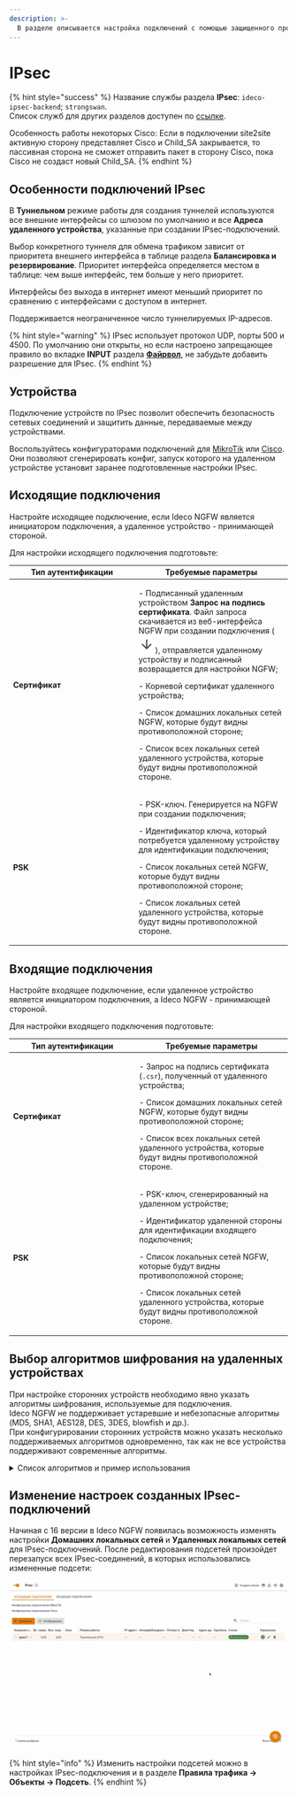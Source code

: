 ```yaml
---
description: >-
  В разделе описывается настройка подключений с помощью защищенного протокола IPsec.
---
```


# IPsec

{% hint style="success" %}
Название службы раздела **IPsec**: `ideco-ipsec-backend`; `strongswan`.\
Список служб для других разделов доступен по [ссылке](/settings/server-management/terminal/README.md).

Особенность работы некоторых Cisco: Если в подключении site2site активную сторону представляет Cisco и Child\_SA закрывается, то пассивная сторона не сможет отправить пакет в сторону Cisco, пока Cisco не создаст новый Child\_SA.
{% endhint %}

## Особенности подключений IPsec

В **Туннельном** режиме работы для создания туннелей используются все внешние интерфейсы со шлюзом по умолчанию и все **Адреса удаленного устройства**, указанные при создании IPsec-подключений.

Выбор конкретного туннеля для обмена трафиком зависит от приоритета внешнего интерфейса в таблице раздела **Балансировка и резервирование**. Приоритет интерфейса определяется местом в таблице: чем выше интерфейс, тем больше у него приоритет. 

Интерфейсы без выхода в интернет имеют меньший приоритет по сравнению с интерфейсами с доступом в интернет. 

Поддерживается неограниченное число туннелируемых IP-адресов.

{% hint style="warning" %}
IPsec использует протокол UDP, порты 500 и 4500. По умолчанию они открыты, но если настроено запрещающее правило во вкладке **INPUT** раздела **[Файрвол](/settings/access-rules/firewall.md)**, не забудьте добавить разрешение для IPsec.
{% endhint %}

## Устройства

Подключение устройств по IPsec позволит обеспечить безопасность сетевых соединений и защитить данные, передаваемые между устройствами.

Воспользуйтесь конфигураторами подключений для [MikroTik](https://mikrotik.ideco.ru/) или [Cisco](https://cisco.ideco.ru/). Они позволяют сгенерировать конфиг, запуск которого на удаленном устройстве установит заранее подготовленные настройки IPsec.

## Исходящие подключения

Настройте исходящее подключение, если Ideco NGFW является инициатором подключения, а удаленное устройство - принимающей стороной.

Для настройки исходящего подключения подготовьте:

<table><thead><tr><th width="213">Тип аутентификации</th><th>Требуемые параметры</th></tr></thead><tbody><tr><td><strong>Сертификат</strong></td><td><p>- Подписанный удаленным устройством <strong>Запрос на подпись сертификата</strong>. Файл запроса скачивается из веб-интерфейса NGFW при создании подключения (<img src="/.gitbook/assets/icon-down.png" alt="">), отправляется удаленному устройству и подписанный возвращается для настройки NGFW;</p><p>- Корневой сертификат удаленного устройства;</p><p>- Список домашних локальных сетей NGFW, которые будут видны противоположной стороне;</p><p>- Список всех локальных сетей удаленного устройства, которые будут видны противоположной стороне.</p></td></tr><tr><td><strong>PSK</strong></td><td><p>- PSK-ключ. Генерируется на NGFW при создании подключения;</p><p>- Идентификатор ключа, который потребуется удаленному устройству для идентификации подключения;</p><p>- Список локальных сетей NGFW, которые будут видны противоположной стороне;</p><p>- Список локальных сетей удаленного устройства, которые будут видны противоположной стороне.</p></td></tr></tbody></table>

## Входящие подключения

Настройте входящее подключение, если удаленное устройство является инициатором подключения, а Ideco NGFW - принимающей стороной.

Для настройки входящего подключения подготовьте:

<table><thead><tr><th width="214">Тип аутентификации</th><th>Требуемые параметры</th></tr></thead><tbody><tr><td><strong>Сертификат</strong></td><td><p>- Запрос на подпись сертификата (<code>.csr</code>), полученный от удаленного устройства;</p><p>- Список домашних локальных сетей NGFW, которые будут видны противоположной стороне;</p><p>- Список всех локальных сетей удаленного устройства, которые будут видны противоположной стороне.</p></td></tr><tr><td><strong>PSK</strong></td><td><p>- PSK-ключ, сгенерированный на удаленном устройстве;</p><p>- Идентификатор удаленной стороны для идентификации входящего подключения;</p><p>- Список локальных сетей NGFW, которые будут видны противоположной стороне;</p><p>- Список локальных сетей удаленного устройства, которые будут видны противоположной стороне.</p></td></tr></tbody></table>

## Выбор алгоритмов шифрования на удаленных устройствах

При настройке сторонних устройств необходимо явно указать алгоритмы шифрования, используемые для подключения.\
Ideco NGFW не поддерживает устаревшие и небезопасные алгоритмы (MD5, SHA1, AES128, DES, 3DES, blowfish и др.).\
При конфигурировании сторонних устройств можно указать несколько поддерживаемых алгоритмов одновременно, так как не все устройства поддерживают современные алгоритмы.

<details>

<summary>Список алгоритмов и пример использования</summary>

* **Phase 1 (IKE):**
  * encryption (шифрование):
    * **AES256-GCM**;
    * **AES256 (AES256-CBC)**.
  * integrity (hash, целостность):
    * для **AES256-GCM** - не требуется, поскольку проверка целостности встроена в AEAD-алгоритмы;
    * для **AES256 (AES256-CBC)** - по приоритету: **SHA512, SHA256**.
  * prf (функция генерации случайных значений):
    * как правило, настраивается автоматически в зависимости от выбора алгоритмов integrity (поэтому в примере [ниже](/settings/services/ipsec/site-to-site/ipsec-connection-pfsense-to-utm.md) значение prf: PRF-HMAC-SHA512);
    * для AES-GCM может потребоваться указать явно. В этом случае по приоритету: **AESXCBC, SHA512, SHA384, SHA256**.
  * DH (Группа Diffie-Hellman):
    * **Curve25519 (group 31)**;
    * **ECP256 (group 19)**;
    * **modp4096 (group 16)**;
    * **modp2048 (group 14)**;
    * **modp1024 (group 2)**.
  * Таймауты:
    * **Lifetime**: 14400 сек;
    * **DPD Timeout** (для L2TP/IPsec): 40 сек;
    * **DPD Delay**: 30 сек.
* **Phase 2 (ESP):**
  * encryption (шифрование):
    * **AES256-GCM**;
    * **AES256 (AES256-CBC)**.
  * integrity (целостность):
    * для **AES256-GCM** - не требуется, поскольку проверка целостности встроена в AEAD-алгоритмы;
    * для **AES256 (AES256-CBC)** - по приоритету: **SHA512, SHA384, SHA256**.
  * DH (Группа Diffie-Hellman, PFS). **ВНИМАНИЕ! Если не указать группу, то подключение будет установлено, но через некоторое время не сработает параметр rekey**:
    * **Curve25519 (group 31)**;
    * **ECP256 (group 19)**;
    * **modp4096 (group 16)**;
    * **modp2048 (group 14)**;
    * **modp1024 (group 2)**.
  * Таймаут:
    * **Lifetime**: 3600 сек.

**Пример:**

* **Phase 1 (IKE)** (нужна одна из строк)**:**
  * AES256-GCM\PRF-HMAC-SHA512\Curve25519;
  * AES256(AES256-CBC)\SHA512\PRF-HMAC-SHA512\ECP384;
  * AES256(AES256-CBC)\SHA256\PRF-HMAC-SHA256\MODP2048.
* **Phase 2 (ESP)** (нужна одна из строк)**:**
  * AES256-GCM\ECP384;
  * AES256(AES256-CBC)\SHA256\MODP2048.

Пример настройки подключения pfSense к Ideco NGFW по IPsec:

![](/.gitbook/assets/site-to-site-ideco-mikrotik1.png)

![](/.gitbook/assets/site-to-site-ideco-mikrotik2.png)

</details>

## Изменение настроек созданных IPsec-подключений

Начиная с 16 версии в Ideco NGFW появилась возможность изменять настройки **Домашних локальных сетей** и **Удаленных локальных сетей** для IPsec-подключений. После редактирования подсетей произойдет перезапуск всех IPsec-соединений, в которых использовались измененные подсети:

![](/.gitbook/assets/ipsec.gif)

{% hint style="info" %}
Изменить настройки подсетей можно в настройках IPsec-подключения и в разделе **Правила трафика -> Объекты -> Подсеть**.
{% endhint %}
